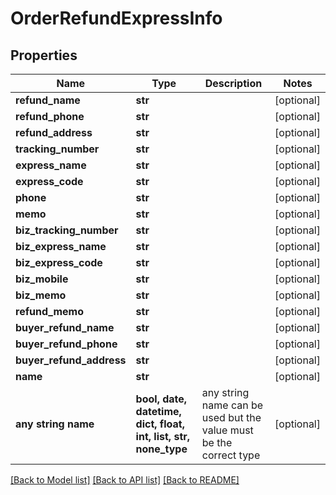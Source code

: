 # OrderRefundExpressInfo


## Properties
Name | Type | Description | Notes
------------ | ------------- | ------------- | -------------
**refund_name** | **str** |  | [optional] 
**refund_phone** | **str** |  | [optional] 
**refund_address** | **str** |  | [optional] 
**tracking_number** | **str** |  | [optional] 
**express_name** | **str** |  | [optional] 
**express_code** | **str** |  | [optional] 
**phone** | **str** |  | [optional] 
**memo** | **str** |  | [optional] 
**biz_tracking_number** | **str** |  | [optional] 
**biz_express_name** | **str** |  | [optional] 
**biz_express_code** | **str** |  | [optional] 
**biz_mobile** | **str** |  | [optional] 
**biz_memo** | **str** |  | [optional] 
**refund_memo** | **str** |  | [optional] 
**buyer_refund_name** | **str** |  | [optional] 
**buyer_refund_phone** | **str** |  | [optional] 
**buyer_refund_address** | **str** |  | [optional] 
**name** | **str** |  | [optional] 
**any string name** | **bool, date, datetime, dict, float, int, list, str, none_type** | any string name can be used but the value must be the correct type | [optional]

[[Back to Model list]](../README.md#documentation-for-models) [[Back to API list]](../README.md#documentation-for-api-endpoints) [[Back to README]](../README.md)


